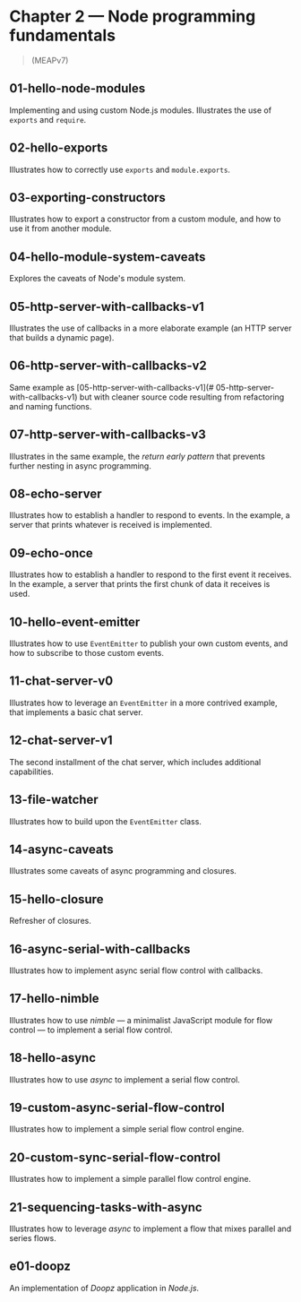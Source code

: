 # Chapter 2 &mdash; Node programming fundamentals
>  (MEAPv7)

## 01-hello-node-modules
Implementing and using custom Node.js modules. Illustrates the use of `exports` and `require`.

## 02-hello-exports
Illustrates how to correctly use `exports` and `module.exports`.

## 03-exporting-constructors
Illustrates how to export a constructor from a custom module, and how to use it from another module.

## 04-hello-module-system-caveats
Explores the caveats of Node's module system.

## 05-http-server-with-callbacks-v1
Illustrates the use of callbacks in a more elaborate example (an HTTP server that builds a dynamic page).

## 06-http-server-with-callbacks-v2
Same example as [05-http-server-with-callbacks-v1](# 05-http-server-with-callbacks-v1) but with cleaner source code resulting from refactoring and naming functions.

## 07-http-server-with-callbacks-v3
Illustrates in the same example, the *return early pattern* that prevents further nesting in async programming.

## 08-echo-server
Illustrates how to establish a handler to respond to events. In the example, a server that prints whatever is received is implemented.

## 09-echo-once
Illustrates how to establish a handler to respond to the first event it receives. In the example, a server that prints the first chunk of data it receives is used.

## 10-hello-event-emitter
Illustrates how to use `EventEmitter` to publish your own custom events, and how to subscribe to those custom events.

## 11-chat-server-v0
Illustrates how to leverage an `EventEmitter` in a more contrived example, that implements a basic chat server.

## 12-chat-server-v1
The second installment of the chat server, which includes additional capabilities.

## 13-file-watcher
Illustrates how to build upon the `EventEmitter` class.

## 14-async-caveats
Illustrates some caveats of async programming and closures.

## 15-hello-closure
Refresher of closures.

## 16-async-serial-with-callbacks
Illustrates how to implement async serial flow control with callbacks.

## 17-hello-nimble
Illustrates how to use *nimble* &mdash; a minimalist JavaScript module for flow control &mdash; to implement a serial flow control.

## 18-hello-async
Illustrates how to use *async* to implement a serial flow control.

## 19-custom-async-serial-flow-control
Illustrates how to implement a simple serial flow control engine.

## 20-custom-sync-serial-flow-control
Illustrates how to implement a simple parallel flow control engine.

## 21-sequencing-tasks-with-async
Illustrates how to leverage *async* to implement a flow that mixes parallel and series flows.

## e01-doopz
An implementation of *Doopz* application in *Node.js*.
